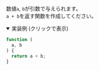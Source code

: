 数値`a`, `b`が引数で与えられます。<br>
`a + b`を返す関数を作成してください。

<details open>
<summary>実装例 (クリックで表示)</summary>

```js
function (
  a, b
) {
  return a + b;
}
```
</details>